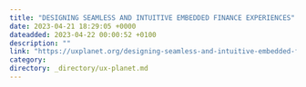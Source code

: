 ```yaml
---
title: "DESIGNING SEAMLESS AND INTUITIVE EMBEDDED FINANCE EXPERIENCES"
date: 2023-04-21 18:29:05 +0000
dateadded: 2023-04-22 00:00:52 +0100
description: ""
link: "https://uxplanet.org/designing-seamless-and-intuitive-embedded-finance-experiences-d453077046f?source=rss----819cc2aaeee0---4"
category:
directory: _directory/ux-planet.md
---
```

